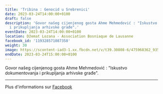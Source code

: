 ```yaml
---
title: 'Tribina : Genocid u Srebrenici'
date: 2023-03-24T14:00:00+0100
draft: false
description: 'Govor našeg cijenjenog gosta Ahme Mehmedović : "Iskustvo dokumentovanja
  i prikupljanja arhivske građe".'
eventDate: 2023-03-24T14:00:00+0100
location: Džemat Lozana - Association Bosniaque de Lausanne
facebook_id: '119328571087358'
weight: 30
image: https://scontent-iad3-1.xx.fbcdn.net/v/t39.30808-6/475968362_935496025377664_1254503329331924344_n.jpg?_nc_cat=109&ccb=1-7&_nc_sid=9e60e4&_nc_ohc=ZcIHMvhMCGcQ7kNvwHPG8mM&_nc_oc=Adm0CsDOT3T7UZjorBVVwLZbWpDiBDVgMqt5b8Wq9LpRS8rQHU2l05ShjJ0WNZuVKyQ&_nc_zt=23&_nc_ht=scontent-iad3-1.xx&edm=ABTKTjYEAAAA&_nc_gid=syox-scp-aEzdXpUSjl9rA&_nc_tpa=Q5bMBQHRLxN3-W2pZfYn829sBN9wBltEUtIqP8-h81ogxiOPuHwV0R-G0bKDm1VnxYCHUM_Ci0Rrtbl5xg&oh=00_AffMkuM5Dva-EZmAkXWH3JOwrRKrsgaIhYn9sQ5wfAIOfg&oe=6900B0C7
endDate: 2023-03-24T15:00:00+0100
---
```


Govor našeg cijenjenog gosta Ahme Mehmedović : "Iskustvo dokumentovanja i prikupljanja arhivske građe".

---

Plus d'informations sur [Facebook](https://facebook.com/events/119328571087358)